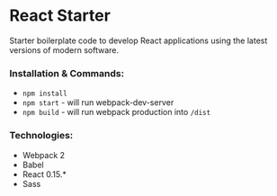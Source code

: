 # React Starter

Starter boilerplate code to develop React applications using the latest versions of modern software.

### Installation & Commands:

* `npm install`
* `npm start` - will run webpack-dev-server
* `npm build` - will run webpack production into `/dist`

### Technologies:

* Webpack 2
* Babel
* React 0.15.*
* Sass

